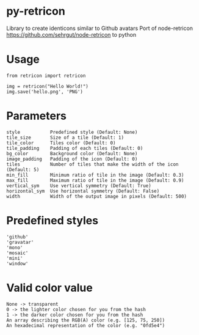 py-retricon
===========

Library to create identicons similar to Github avatars
Port of node-retricon https://github.com/sehrgut/node-retricon to python

Usage
=====

    from retricon import retricon
    
    img = retricon("Hello World!")
    img.save('hello.png', 'PNG')


Parameters
==========

    style           Predefined style (Default: None)
    tile_size       Size of a tile (Default: 1)
    tile_color      Tiles color (Default: 0)
    tile_padding    Padding of each tiles (Default: 0)
    bg_color        Background color (Default: None)
    image_padding   Padding of the icon (Default: 0)
    tiles           Number of tiles that make the width of the icon (Default: 5)
    min_fill        Minimum ratio of tile in the image (Default: 0.3)
    max_fill        Maximum ratio of tile in the image (Default: 0.9)
    vertical_sym    Use vertical symmetry (Default: True)
    horizontal_sym  Use horizontal symmetry (Default: False)
    width           Width of the output image in pixels (Default: 500)


Predefined styles
=================

    'github'
    'gravatar'
    'mono'
    'mosaic'
    'mini'
    'window'


Valid color value
=================

    None -> transparent
    0 -> the lighter color chosen for you from the hash
    1 -> the darker color chosen for you from the hash
    An array describing the RGB(A) color (e.g. [125, 75, 250])
    An hexadecimal representation of the color (e.g. "0fd5e4")
